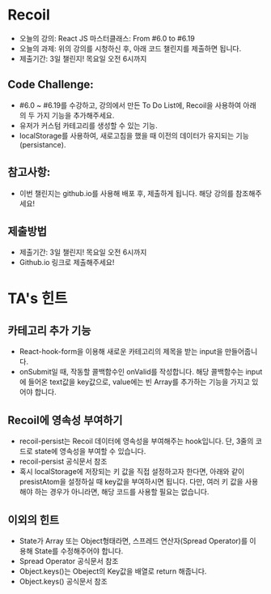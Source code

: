 # Recoil

- 오늘의 강의: React JS 마스터클래스: From #6.0 to #6.19
- 오늘의 과제: 위의 강의를 시청하신 후, 아래 코드 챌린지를 제출하면 됩니다.
- 제출기간: 3일 챌린지! 목요일 오전 6시까지

## Code Challenge:

- #6.0 ~ #6.19를 수강하고, 강의에서 만든 To Do List에, Recoil을 사용하여 아래의 두 가지 기능을 추가해주세요.
- 유저가 커스텀 카테고리를 생성할 수 있는 기능.
- localStorage를 사용하여, 새로고침을 했을 때 이전의 데이터가 유지되는 기능(persistance).

## 참고사항:

- 이번 챌린지는 github.io를 사용해 배포 후, 제출하게 됩니다. 해당 강의를 참조해주세요!

## 제출방법

- 제출기간: 3일 챌린지! 목요일 오전 6시까지
- Github.io 링크로 제출해주세요!

# TA's 힌트

## 카테고리 추가 기능

- React-hook-form을 이용해 새로운 카테고리의 제목을 받는 input을 만들어줍니다.
- onSubmit일 때, 작동할 콜백함수인 onValid를 작성합니다. 해당 콜백함수는 input에 들어온 text값을 key값으로, value에는 빈 Array를 추가하는 기능을 가지고 있어야 합니다.

## Recoil에 영속성 부여하기

- recoil-persist는 Recoil 데이터에 영속성을 부여해주는 hook입니다. 단, 3줄의 코드로 state에 영속성을 부여할 수 있습니다.
- recoil-persist 공식문서 참조
- 혹시 localStorage에 저장되는 키 값을 직접 설정하고자 한다면, 아래와 같이 presistAtom을 설정하실 때 key값을 부여하시면 됩니다. 다만, 여러 키 값을 사용해야 하는 경우가 아니라면, 해당 코드를 사용할 필요는 없습니다.

## 이외의 힌트

- State가 Array 또는 Object형태라면, 스프레드 연산자(Spread Operator)를 이용해 State를 수정해주어야 합니다.
- Spread Operator 공식문서 참조
- Object.keys()는 Obeject의 Key값을 배열로 return 해줍니다.
- Object.keys() 공식문서 참조